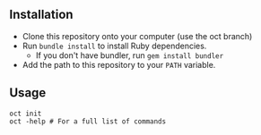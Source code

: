 ## Installation
- Clone this repository onto your computer (use the oct branch)
- Run `bundle install` to install Ruby dependencies.
  - If you don't have bundler, run `gem install bundler`
- Add the path to this repository to your `PATH` variable.
  
## Usage
  ```
  oct init
  oct -help # For a full list of commands
  ```

